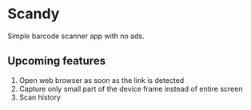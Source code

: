 # Scandy
Simple barcode scanner app with no ads.

## Upcoming features
1. Open web browser as soon as the link is detected
1. Capture only small part of the device frame instead of entire screen
1. Scan history
